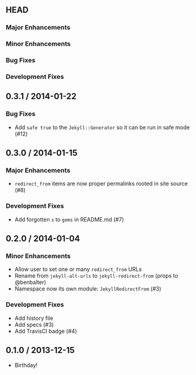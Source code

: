 ## HEAD

### Major Enhancements

### Minor Enhancements

### Bug Fixes

### Development Fixes

## 0.3.1 / 2014-01-22

### Bug Fixes

  * Add `safe true` to the `Jekyll::Generator` so it can be run in safe mode (#12)

## 0.3.0 / 2014-01-15

### Major Enhancements

  * `redirect_from` items are now proper permalinks rooted in site source (#8)

### Development Fixes

  * Add forgotten `s` to `gems` in README.md (#7)

## 0.2.0 / 2014-01-04

### Minor Enhancements

  * Allow user to set one or many `redirect_from` URLs
  * Rename from `jekyll-alt-urls` to `jekyll-redirect-from` (props to @benbalter)
  * Namespace now its own module: `JekyllRedirectFrom` (#3)

### Development Fixes

  * Add history file
  * Add specs (#3)
  * Add TravisCI badge (#4)

## 0.1.0 / 2013-12-15

* Birthday!
